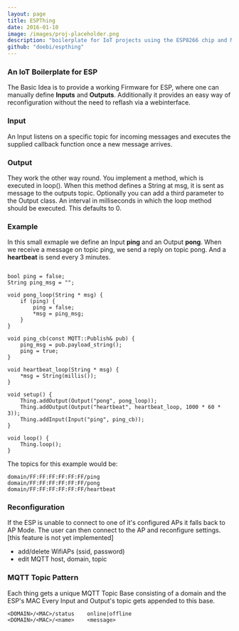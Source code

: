 ```yaml
---
layout: page
title: ESPThing
date: 2016-01-10
image: /images/proj-placeholder.png
description: "boilerplate for IoT projects using the ESP8266 chip and MQTT"
github: "doebi/espthing"
---
```


### An IoT Boilerplate for ESP
The Basic Idea is to provide a working Firmware for ESP, where one can manually define **Inputs** and **Outputs**.
Additionally it provides an easy way of reconfiguration without the need to reflash via a webinterface.

### Input
An Input listens on a specific topic for incoming messages and executes the supplied callback function once a new message arrives.

### Output
They work the other way round. You implement a method, which is executed in loop().
When this method defines a String at msg, it is sent as message to the outputs topic.
Optionally you can add a third parameter to the Output class. An interval in milliseconds in which the loop method should be executed. This defaults to 0.

### Example
In this small exmaple we define an Input **ping** and an Output **pong**.
When we receive a message on topic ping, we send a reply on topic pong.
And a **heartbeat** is send every 3 minutes.

```arduino

bool ping = false;
String ping_msg = "";

void pong_loop(String * msg) {
    if (ping) {
        ping = false;
        *msg = ping_msg;
    }
}

void ping_cb(const MQTT::Publish& pub) {
    ping_msg = pub.payload_string();
    ping = true;
}

void heartbeat_loop(String * msg) {
    *msg = String(millis());
}

void setup() {
    Thing.addOutput(Output("pong", pong_loop));
    Thing.addOutput(Output("heartbeat", heartbeat_loop, 1000 * 60 * 3));
    Thing.addInput(Input("ping", ping_cb));
}

void loop() {
    Thing.loop();
}
```

The topics for this example would be:

```
domain/FF:FF:FF:FF:FF:FF/ping
domain/FF:FF:FF:FF:FF:FF/pong
domain/FF:FF:FF:FF:FF:FF/heartbeat
```

### Reconfiguration
If the ESP is unable to connect to one of it's configured APs it falls back to AP Mode. The user can then connect to the AP and reconfigure settings. [this feature is not yet implemented]

* add/delete WifiAPs (ssid, password)
* edit MQTT host, domain, topic

### MQTT Topic Pattern
Each thing gets a unique MQTT Topic Base consisting of a domain and the ESP's MAC
Every Input and Output's topic gets appended to this base.

```
<DOMAIN>/<MAC>/status    online|offline
<DOMAIN>/<MAC>/<name>    <message>
```
